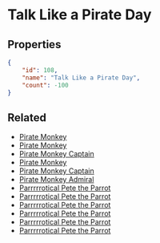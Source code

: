 # Talk Like a Pirate Day

<no description available>

## Properties

```json
{
    "id": 108,
    "name": "Talk Like a Pirate Day",
    "count": -100
}
```

## Related

- [Pirate Monkey](../items/2888-pirate-monkey.md)
- [Pirate Monkey](../items/2889-pirate-monkey.md)
- [Pirate Monkey Captain](../items/2890-pirate-monkey-captain.md)
- [Pirate Monkey](../items/2891-pirate-monkey.md)
- [Pirate Monkey Captain](../items/2892-pirate-monkey-captain.md)
- [Pirate Monkey Admiral](../items/4262-pirate-monkey-admiral.md)
- [Parrrrrotical Pete the Parrot](../items/4302-parrrrrotical-pete-the-parrot.md)
- [Parrrrrotical Pete the Parrot](../items/4303-parrrrrotical-pete-the-parrot.md)
- [Parrrrrotical Pete the Parrot](../items/4304-parrrrrotical-pete-the-parrot.md)
- [Parrrrrotical Pete the Parrot](../items/4305-parrrrrotical-pete-the-parrot.md)
- [Parrrrrotical Pete the Parrot](../items/4306-parrrrrotical-pete-the-parrot.md)
- [Parrrrrotical Pete the Parrot](../items/4307-parrrrrotical-pete-the-parrot.md)

